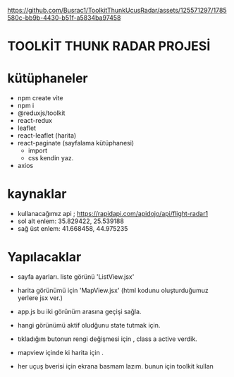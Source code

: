 https://github.com/Busrac1/ToolkitThunkUcusRadar/assets/125571297/1785580c-bb9b-4430-b51f-a5834ba97458


# TOOLKİT THUNK RADAR PROJESİ

# kütüphaneler 
- npm create vite
- npm i
- @reduxjs/toolkit
- react-redux
- leaflet 
- react-leaflet (harita)
- react-paginate (sayfalama kütüphanesi)
    - import 
    - css kendin yaz.
- axios 

# kaynaklar
- kullanacağımız api ; https://rapidapi.com/apidojo/api/flight-radar1
- sol alt enlem: 35.829422, 25.539188
- sağ üst enlem: 41.668458, 44.975235

# Yapılacaklar
- sayfa ayarları. liste görünü 'ListView.jsx'
- harita görünümü için 'MapView.jsx' (html kodunu oluşturduğumuz yerlere jsx ver.)
- app.js bu iki görünüm arasına geçişi sağla. 
- hangi görünümü  aktif oludğunu state tutmak için. 
- tıkladığım butonun rengi değişmesi için , class a active verdik.

- mapview içinde ki harita için .
- her uçuş bverisi için ekrana basmam lazım. bunun için toolkit kullan



 
 
